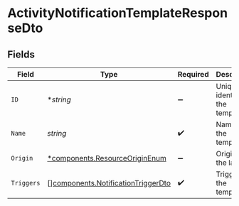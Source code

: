 # ActivityNotificationTemplateResponseDto


## Fields

| Field                                                                                    | Type                                                                                     | Required                                                                                 | Description                                                                              |
| ---------------------------------------------------------------------------------------- | ---------------------------------------------------------------------------------------- | ---------------------------------------------------------------------------------------- | ---------------------------------------------------------------------------------------- |
| `ID`                                                                                     | **string*                                                                                | :heavy_minus_sign:                                                                       | Unique identifier of the template                                                        |
| `Name`                                                                                   | *string*                                                                                 | :heavy_check_mark:                                                                       | Name of the template                                                                     |
| `Origin`                                                                                 | [*components.ResourceOriginEnum](../../models/components/resourceoriginenum.md)          | :heavy_minus_sign:                                                                       | Origin of the layout                                                                     |
| `Triggers`                                                                               | [][components.NotificationTriggerDto](../../models/components/notificationtriggerdto.md) | :heavy_check_mark:                                                                       | Triggers of the template                                                                 |